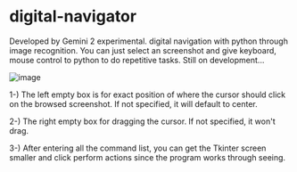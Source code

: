 # digital-navigator
Developed by Gemini 2 experimental.
digital navigation with python through image recognition.
You can just select an screenshot and give keyboard, mouse control to python to do repetitive tasks.
Still on development...

![image](https://github.com/user-attachments/assets/cb5801ee-b928-4d2d-b573-8917931c5165)

1-) The left empty box is for exact position of where the cursor should click on the browsed screenshot. If not specified, it will default to center.

2-) The right empty box for dragging the cursor. If not specified, it won't drag.

3-) After entering all the command list, you can get the Tkinter screen smaller and click perform actions since the program works through seeing.
